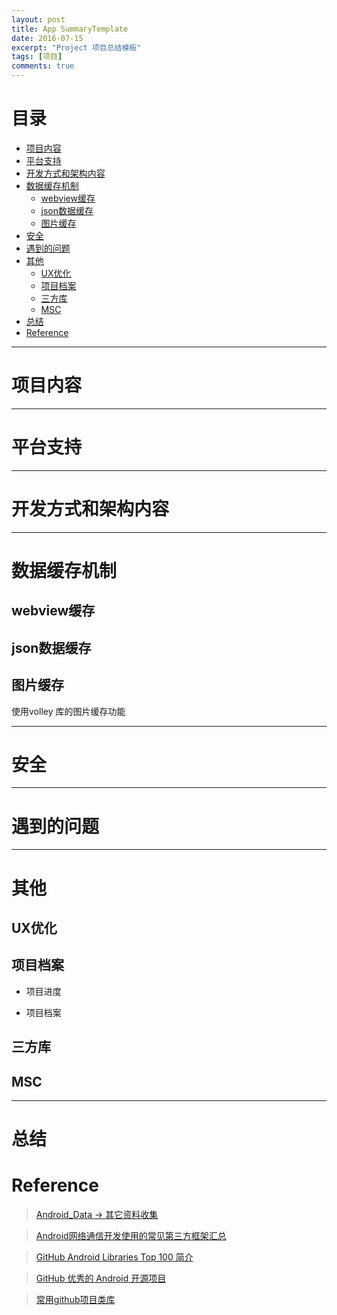 ```yaml
---
layout: post
title: App SummaryTemplate
date: 2016-07-15
excerpt: "Project 项目总结模板"
tags: [项目]
comments: true
---
```


# 目录
- [项目内容](#项目内容)  
- [平台支持](#平台支持)
- [开发方式和架构内容](#开发方式和架构内容)
- [数据缓存机制](#数据缓存机制)
    - [webview缓存](#webview缓存)
    - [json数据缓存](#json数据缓存)
    - [图片缓存](#图片缓存)
- [安全](#安全)
- [遇到的问题](#遇到的问题)
- [其他](#其他)
    - [UX优化](#UX优化)
    - [项目档案](#项目档案)
    - [三方库](#三方库)
    - [MSC](#MSC)
- [总结](#总结)
- [Reference](#Reference)

---
<h1 id="项目内容"> 项目内容 </h1>


---
<h1 id="平台支持"> 平台支持 </h1>


---
<h1 id="开发方式和架构内容"> 开发方式和架构内容 </h1>


---
<h1 id="数据缓存机制"> 数据缓存机制 </h1>


<h2 id="webview缓存"> webview缓存 </h2>


<h2 id="json数据缓存"> json数据缓存 </h2>


<h2 id="图片缓存"> 图片缓存 </h2>
使用volley 库的图片缓存功能

---
<h1 id="安全"> 安全 </h1>


---
<h1 id="遇到的问题"> 遇到的问题 </h1>


---
<h1 id="其他"> 其他 </h1>

<h2 id="UX优化"> UX优化 </h2>

<h2 id="项目档案"> 项目档案 </h2>

- 项目进度

- 项目档案

<h2 id="三方库"> 三方库 </h2>

<h2 id="MSC"> MSC </h2>


---
<h1 id="总结"> 总结 </h1>


<h1 id="Reference"> Reference </h1>

> [Android_Data -> 其它资料收集](https://github.com/Freelander/Android_Data)

> [Android网络通信开发使用的常见第三方框架汇总](http://blog.csdn.net/liuhaomatou/article/details/44857005)

> [GitHub Android Libraries Top 100 简介]( https://github.com/Freelander/Android_Data/blob/master/Android-Librarys-Top-100.md?hmsr=toutiao.io&amp;utm_medium=toutiao.io&amp;utm_source=toutiao.io)

> [GitHub 优秀的 Android 开源项目](http://blog.csdn.net/shulianghan/article/details/18046021)

> [常用github项目类库](http://www.csdn123.com/html/topnews201408/14/2714.htm)
